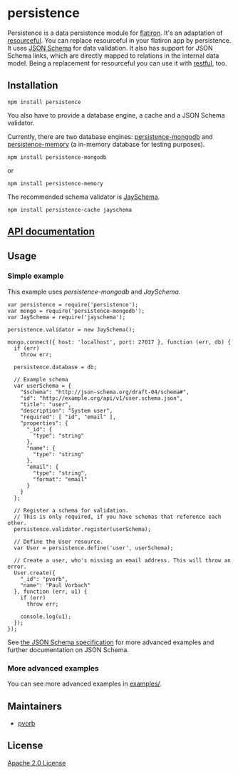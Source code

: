 persistence
===========

Persistence is a data persistence module for [flatiron](http://flatironjs.org/).
It's an adaptation of [resourceful](https://github.com/flatiron/resourceful).
You can replace resourceful in your flatiron app by persistence. It uses [JSON
Schema](http://json-schema.org/) for data validation. It also has support for
JSON Schema links, which are directly mapped to relations in the internal data
model. Being a replacement for resourceful you can use it with
[restful](https://github.com/flatiron/restful), too.


Installation
------------

    npm install persistence

You also have to provide a database engine, a cache and a JSON Schema validator.

Currently, there are two database engines:
[persistence-mongodb](https://github.com/n-fuse/persistence-mongodb) and
[persistence-memory](https://github.com/n-fuse/persistence-memory) (a in-memory
database for testing purposes).

    npm install persistence-mongodb

or

    npm install persistence-memory

The recommended schema validator is
[JaySchema](https://github.com/natesilva/jayschema).

    npm install persistence-cache jayschema


[API documentation](http://n-fuse.github.com/persistence/)
----------------------------------------------------------


Usage
-----

### Simple example

This example uses _persistence-mongodb_ and _JaySchema_.

    var persistence = require('persistence');
    var mongo = require('persistence-mongodb');
    var JaySchema = require('jayschema');
    
    persistence.validator = new JaySchema();
    
    mongo.connect({ host: 'localhost', port: 27017 }, function (err, db) {
      if (err)
        throw err;

      persistence.database = db;
    
      // Example schema
      var userSchema = {
        "$schema": "http://json-schema.org/draft-04/schema#",
        "id": "http://example.org/api/v1/user.schema.json",
        "title": "user",
        "description": "System user",
        "required": [ "id", "email" ],
        "properties": {
          "_id": {
            "type": "string"
          },
          "name": {
            "type": "string"
          },
          "email": {
            "type": "string",
            "format": "email"
          }
        }
      };
    
      // Register a schema for validation.
      // This is only required, if you have schemas that reference each other.
      persistence.validator.register(userSchema);
    
      // Define the User resource.
      var User = persistence.define('user', userSchema);
    
      // Create a user, who's missing an email address. This will throw an error.
      User.create({
        "_id": "pvorb",
        "name": "Paul Vorbach"
      }, function (err, u1) {
        if (err)
          throw err;
    
        console.log(u1);
      });
    });

See [the JSON Schema specification](http://json-schema.org) for more advanced
examples and further documentation on JSON Schema.


### More advanced examples

You can see more advanced examples in [examples/](https://github.com/n-fuse/persistence/tree/master/examples/).


Maintainers
-----------

  * [pvorb](https://github.com/pvorb)


License
-------

[Apache 2.0 License](https://github.com/n-fuse/persistence/tree/master/LICENSE.txt)
